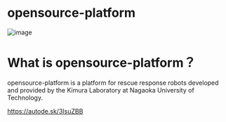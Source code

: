 # opensource-platform
![image](https://user-images.githubusercontent.com/93763065/211138959-c709bd07-9d78-4def-be3c-f00fe92557c6.png)

# What is opensource-platform？
opensource-platform is a platform for rescue response robots developed and provided by the Kimura Laboratory at Nagaoka University of Technology.

https://autode.sk/3IsuZBB
